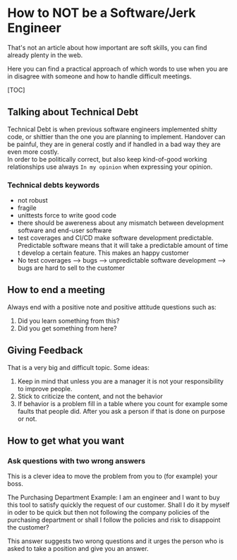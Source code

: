 # How to NOT be a Software/Jerk Engineer
That's not an article about how important are soft skills, you can find already plenty in the web.

Here you can find a practical approach of which words to use when you are in disagree with someone and how to handle difficult meetings.

[TOC]

## Talking about Technical Debt
Technical Debt is when previous software engineers implemented shitty code, or shittier than the one you are planning to implement. Handover can be painful, they are in general costly and if handled in a bad way they are even more costly.<br>
In order to be politically correct, but also keep kind-of-good working relationships use always `In my opinion` when expressing your opinion.

### Technical debts keywords
- not robust
- fragile
- unittests force to write good code
- there should be awereness about any mismatch between development software and end-user software
- test coverages and CI/CD make software development predictable. Predictable software means that it will take a predictable amount of time t develop a certain feature. This makes an happy customer
- No test coverages --> bugs --> unpredictable software development --> bugs are hard to sell to the customer

## How to end a meeting
Always end with a positive note and positive attitude questions such as:
1. Did you learn something from this?
1. Did you get something from here?

## Giving Feedback
That is a very big and difficult topic.
Some ideas:
1. Keep in mind that unless you are a manager it is not your responsibility to improve people.
1. Stick to criticize the content, and not the behavior
1. If behavior is a problem fill in a table where you count for example some faults that people did. After you ask a person if that is done on purpose or not.

## How to get what you want

### Ask questions with two wrong answers
This is a clever idea to move the problem from you to (for example) your boss. 

The Purchasing Department Example: 
I am an engineer and I want to buy this tool to satisfy quickly the request of our customer. Shall I do it by myself in oder to be quick but then not following the company policies of the purchasing department or shall I follow the policies and risk to disappoint the customer?

This answer suggests two wrong questions and it urges the person who is asked to take a position and give you an answer.
